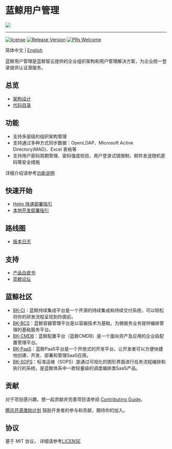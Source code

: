 # 蓝鲸用户管理
![](docs/images/logo.png)

---
[![license](https://img.shields.io/badge/license-mit-green.svg?style=flat)](https://github.com/TencentBlueKing/bk-user/blob/master/LICENSE)
[![Release Version](https://img.shields.io/badge/bk--user-2.3.4-green)](https://github.com/TencentBlueKing/bk-user/releases)
[![PRs Welcome](https://img.shields.io/badge/PRs-welcome-green.svg)](https://github.com/TencentBlueKing/bk-user/pulls)

简体中文 | [English](readme_en.md)

蓝鲸用户管理是蓝鲸智云提供的企业组织架构和用户管理解决方案，为企业统一登录提供认证源服务。

## 总览

- [架构设计](docs/architecture.md)
- [代码目录](docs/develop_guide.md)

## 功能

- 支持多层级的组织架构管理
- 支持通过多种方式同步数据：OpenLDAP、Microsoft Active Directory(MAD)、Excel 表格等
- 支持用户密码周期管理、密码强度校验、用户登录试错限制、邮件发送随机密码等安全措施

详细介绍请参考[功能说明](https://bk.tencent.com/docs/document/6.0/146/6638)

## 快速开始

- [Helm 快速部署指引](/deploy/helm/bk-user/README.md)
- [本地开发部署指引](/docs/develop_guide.md)

## 路线图

- [版本日志](docs/release.md)

## 支持

- [产品白皮书](https://bkdocs-1252002024.file.myqcloud.com/ZH/6.0/%E7%94%A8%E6%88%B7%E7%AE%A1%E7%90%86/%E7%94%A8%E6%88%B7%E7%AE%A1%E7%90%86.pdf)
- [蓝鲸论坛](https://bk.tencent.com/s-mart/community)

## 蓝鲸社区
- [BK-CI](https://github.com/Tencent/bk-ci)：蓝鲸持续集成平台是一个开源的持续集成和持续交付系统，可以轻松将你的研发流程呈现到你面前。
- [BK-BCS](https://github.com/Tencent/bk-bcs)：蓝鲸容器管理平台是以容器技术为基础，为微服务业务提供编排管理的基础服务平台。
- [BK-CMDB](https://github.com/Tencent/bk-cmdb)：蓝鲸配置平台（蓝鲸CMDB）是一个面向资产及应用的企业级配置管理平台。
- [BK-PaaS](https://github.com/Tencent/bk-PaaS)：蓝鲸PaaS平台是一个开放式的开发平台，让开发者可以方便快捷地创建、开发、部署和管理SaaS应用。
- [BK-SOPS](https://github.com/Tencent/bk-sops)：标准运维（SOPS）是通过可视化的图形界面进行任务流程编排和执行的系统，是蓝鲸体系中一款轻量级的调度编排类SaaS产品。

## 贡献
对于项目感兴趣，想一起贡献并完善项目请参阅 [Contributing Guide](docs/contributing.md)。

[腾讯开源激励计划](https://opensource.tencent.com/contribution) 鼓励开发者的参与和贡献，期待你的加入。

## 协议

基于 MIT 协议， 详细请参考[LICENSE](LICENSE)
